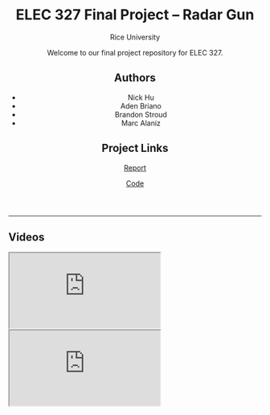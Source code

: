 <!-- <h1>ELEC 327 Final Project</h1> -->

<header class="site-header">
  <h1>ELEC 327 Final Project – Radar Gun</h1>
  <p>Rice University</p>
  <p>Welcome to our final project repository for ELEC 327.</p>
  <h2>Authors</h2>
  <ul>
    <li>Nick Hu</li>
    <li>Aden Briano</li>
    <li>Brandon Stroud</li>
    <li>Marc Alaniz</li>
  </ul>
  <h2>Project Links</h2>
  <p><a href="ELEC327-Final-Project/ELEC_327_Final_Report.pdf">Report</a></p>
  <p><a href="https://github.com/nkh5/ELEC327-Final-Project">Code</a></p>
</header>

---

## Videos

<div class="video-container">
  <iframe 
    src="https://www.youtube.com/embed/REPLACE_WITH_VIDEO_ID_1" 
    allow="accelerometer; autoplay; clipboard-write; encrypted-media; gyroscope; picture-in-picture" 
    allowfullscreen>
  </iframe>
</div>

<div class="video-container">
  <iframe 
    src="https://www.youtube.com/embed/REPLACE_WITH_VIDEO_ID_2" 
    allow="accelerometer; autoplay; clipboard-write; encrypted-media; gyroscope; picture-in-picture" 
    allowfullscreen>
  </iframe>
</div>
